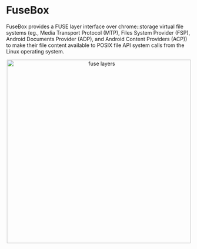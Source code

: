 # FuseBox

FuseBox provides a FUSE layer interface over chrome::storage virtual file
systems (eg., Media Transport Protocol (MTP), Files System Provider (FSP),
Android Documents Provider (ADP), and Android Content Providers (ACP)) to
make their file content available to POSIX file API system calls from the
Linux operating system.

<p align='center' width='100%'>
  <img width='500px' title='fuse layers' alt='fuse layers'
    src='https://storage.googleapis.com/chromium-website-lob-storage/daf66f5c0802b0a4b2d38ed0d1a6978e37f9fb06'>
</p>
